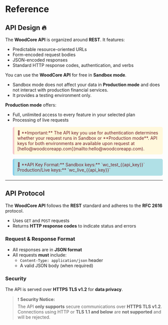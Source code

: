 # Reference

## API Design 🔥

The **WoodCore API** is organized around **REST**. It features:  
- Predictable resource-oriented URLs  
- Form-encoded request bodies  
- JSON-encoded responses  
- Standard HTTP response codes, authentication, and verbs  

You can use the **WoodCore API** for free in **Sandbox mode**.  
- Sandbox mode does not affect your data in **Production mode** and does not interact with production financial services.  
- It provides a testing environment only.  

**Production mode** offers:  
- Full, unlimited access to every feature in your selected plan  
- Processing of live requests  

<blockquote style="background-color:  cornsilk; color: #721c24; padding: 10px; border-left: 5px solid #f5c6cb; border-radius: 5px;">🚧 **Important:** 
The API key you use for authentication determines whether your request runs in Sandbox or **Production mode**.  
API keys for both environments are available upon request at [hello@woodcoreapp.com](mailto:hello@woodcoreapp.com).
</blockquote>

<blockquote style="background-color: powderblue; color: #721c24; padding: 10px; border-left: 5px solid skyblue ; border-radius: 5px;">📘 **API Key Format:**  
Sandbox keys:** `wc_test_{{api_key}}`  
Production/Live keys:** `wc_live_{{api_key}}`  
</blockquote>

---

## API Protocol

The **WoodCore API** follows the **REST** standard and adheres to the **RFC 2616** protocol.  
- Uses `GET` and `POST` requests  
- Returns **HTTP response codes** to indicate status and errors  

### **Request & Response Format**
- All responses are in **JSON format**  
- All requests **must** include:  
  - `Content-Type: application/json` header  
  - A valid JSON body (when required)  

### **Security**
The API is served over **HTTPS TLS v1.2** for **data privacy**.  

> ❗ **Security Notice:**  
> The API **only supports** secure communications over **HTTPS TLS v1.2**.  
> Connections using HTTP or **TLS 1.1 and below** are **not supported** and will be rejected.  

